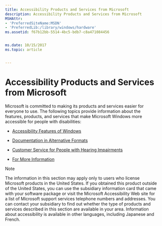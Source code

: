 ```yaml
---
title: Accessibility Products and Services from Microsoft
description: Accessibility Products and Services from Microsoft
MSHAttr:
- 'PreferredSiteName:MSDN'
- 'PreferredLib:/library/windows/hardware'
ms.assetid: f67b12bb-5514-4bc5-bdb7-c8a471084456


ms.date: 10/15/2017
ms.topic: article


---
```


# Accessibility Products and Services from Microsoft


Microsoft is committed to making its products and services easier for everyone to use. The following topics provide information about the features, products, and services that make Microsoft Windows more accessible for people with disabilities:

-   [Accessibility Features of Windows](accessibility-features-of-windows.md)

-   [Documentation in Alternative Formats](documentation-in-alternative-formats.md)

-   [Customer Service for People with Hearing Impairments](customer-service-for-people-with-hearing-impairments.md)

-   [For More Information](for-more-information.md)

> [!NOTE]
> 
> The information in this section may apply only to users who license Microsoft products in the United States. If you obtained this product outside of the United States, you can use the subsidiary information card that came with your software package or visit the Microsoft Accessibility Web site for a list of Microsoft support services telephone numbers and addresses. You can contact your subsidiary to find out whether the type of products and services described in this section are available in your area. Information about accessibility is available in other languages, including Japanese and French.

 

 

 






